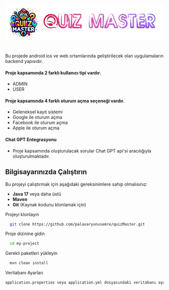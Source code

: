 ![Logo](logo.png)
#

Bu projede android ios ve web ortamlarında geliştirilecek olan uygulamaların backend yapısıdır.

#### Proje kapsamında 2 farklı kullanıcı tipi vardır.

* ADMIN
* USER

#### Proje kapsamında 4 farklı oturum açma seçeneği vardır.
* Geleneksel kayıt sistemi
* Google ile oturum açma
* Facebook ile oturum açma
* Apple ile oturum açma

#### Chat GPT Entegrasyonu
* Proje kapsamında oluşturulacak sorular Chat GPT api'si aracılığıyla oluşturulmaktadır.


## Bilgisayarınızda Çalıştırın

Bu projeyi çalıştırmak için aşağıdaki gereksinimlere sahip olmalısınız:

- **Java 17** veya daha üstü
- **Maven** 
- **Git** (Kaynak kodunu klonlamak için)

Projeyi klonlayın

```bash
  git clone https://github.com/palavaryunusemre/quizMaster.git
```

Proje dizinine gidin

```bash
  cd my-project
```

Gerekli paketleri yükleyin

```bash
  mvn clean install
```

Veritabanı Ayarları
```bash
application.properties veya application.yml dosyasındaki veritabanı ayarlarını kendi yerel veritabanınıza göre güncelleyin.
```
